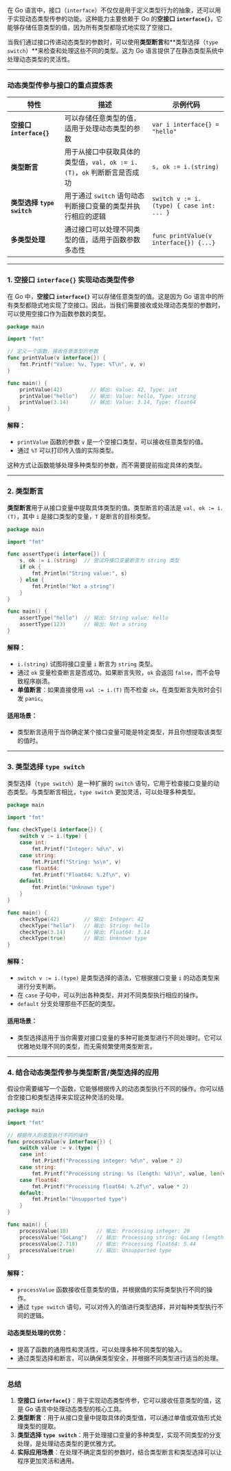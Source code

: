 在 Go 语言中，接口（`interface`）不仅仅是用于定义类型行为的抽象，还可以用于实现动态类型传参的功能。这种能力主要依赖于 Go 的**空接口 `interface{}`**，它能够存储任意类型的值，因为所有类型都隐式地实现了空接口。

当我们通过接口传递动态类型的参数时，可以使用**类型断言**和**类型选择（`type switch`）**来检查和处理这些不同的类型。这为 Go 语言提供了在静态类型系统中处理动态类型的灵活性。

---

### 动态类型传参与接口的重点提炼表

| 特性                       | 描述                                                         | 示例代码                                 |
| -------------------------- | ------------------------------------------------------------ | ---------------------------------------- |
| **空接口 `interface{}`**   | 可以存储任意类型的值，适用于处理动态类型的参数               | `var i interface{} = "hello"`            |
| **类型断言**               | 用于从接口中获取具体的类型值，`val, ok := i.(T)`，`ok` 判断断言是否成功 | `s, ok := i.(string)`                    |
| **类型选择 `type switch`** | 用于通过 `switch` 语句动态判断接口变量的类型并执行相应的逻辑 | `switch v := i.(type) { case int: ... }` |
| **多类型处理**             | 通过接口可以处理不同类型的值，适用于函数参数多态性           | `func printValue(v interface{}) {...}`   |

---

### 1. **空接口 `interface{}` 实现动态类型传参**

在 Go 中，**空接口 `interface{}`** 可以存储任意类型的值。这是因为 Go 语言中的所有类型都隐式地实现了空接口。因此，当我们需要接收或处理动态类型的参数时，可以使用空接口作为函数参数的类型。

```go
package main

import "fmt"

// 定义一个函数，接收任意类型的参数
func printValue(v interface{}) {
    fmt.Printf("Value: %v, Type: %T\n", v, v)
}

func main() {
    printValue(42)         // 输出: Value: 42, Type: int
    printValue("hello")    // 输出: Value: hello, Type: string
    printValue(3.14)       // 输出: Value: 3.14, Type: float64
}
```

#### **解释**：
- `printValue` 函数的参数 `v` 是一个空接口类型，可以接收任意类型的值。
- 通过 `%T` 可以打印传入值的实际类型。

这种方式让函数能够处理多种类型的参数，而不需要提前指定具体的类型。

---

### 2. **类型断言**

**类型断言**用于从接口变量中提取具体类型的值。类型断言的语法是 `val, ok := i.(T)`，其中 `i` 是接口类型的变量，`T` 是断言的目标类型。

```go
package main

import "fmt"

func assertType(i interface{}) {
    s, ok := i.(string)  // 尝试将接口变量断言为 string 类型
    if ok {
        fmt.Println("String value:", s)
    } else {
        fmt.Println("Not a string")
    }
}

func main() {
    assertType("hello")  // 输出: String value: hello
    assertType(123)      // 输出: Not a string
}
```

#### **解释**：
- `i.(string)` 试图将接口变量 `i` 断言为 `string` 类型。
- 通过 `ok` 变量检查断言是否成功。如果断言失败，`ok` 会返回 `false`，而不会导致程序崩溃。
- **单值断言**：如果直接使用 `val := i.(T)` 而不检查 `ok`，在类型断言失败时会引发 `panic`。

#### **适用场景**：
- 类型断言适用于当你确定某个接口变量可能是特定类型，并且你想提取该类型的值时。

---

### 3. **类型选择 `type switch`**

类型选择（`type switch`）是一种扩展的 `switch` 语句，它用于检查接口变量的动态类型。与类型断言相比，`type switch` 更加灵活，可以处理多种类型。

```go
package main

import "fmt"

func checkType(i interface{}) {
    switch v := i.(type) {
    case int:
        fmt.Printf("Integer: %d\n", v)
    case string:
        fmt.Printf("String: %s\n", v)
    case float64:
        fmt.Printf("Float64: %.2f\n", v)
    default:
        fmt.Println("Unknown type")
    }
}

func main() {
    checkType(42)        // 输出: Integer: 42
    checkType("hello")   // 输出: String: hello
    checkType(3.14)      // 输出: Float64: 3.14
    checkType(true)      // 输出: Unknown type
}
```

#### **解释**：
- `switch v := i.(type)` 是类型选择的语法，它根据接口变量 `i` 的动态类型来进行分支判断。
- 在 `case` 子句中，可以列出各种类型，并对不同类型执行相应的操作。
- `default` 分支处理那些不匹配的类型。

#### **适用场景**：
- 类型选择适用于当你需要对接口变量的多种可能类型进行不同处理时。它可以优雅地处理不同的类型，而无需频繁使用类型断言。

---

### 4. **结合动态类型传参与类型断言/类型选择的应用**

假设你需要编写一个函数，它能够根据传入的动态类型执行不同的操作。你可以结合空接口和类型选择来实现这种灵活的处理。

```go
package main

import "fmt"

// 根据传入的类型执行不同的操作
func processValue(v interface{}) {
    switch value := v.(type) {
    case int:
        fmt.Printf("Processing integer: %d\n", value * 2)
    case string:
        fmt.Printf("Processing string: %s (length: %d)\n", value, len(value))
    case float64:
        fmt.Printf("Processing float64: %.2f\n", value * 2)
    default:
        fmt.Println("Unsupported type")
    }
}

func main() {
    processValue(10)         // 输出: Processing integer: 20
    processValue("GoLang")   // 输出: Processing string: GoLang (length: 6)
    processValue(2.718)      // 输出: Processing float64: 5.44
    processValue(true)       // 输出: Unsupported type
}
```

#### **解释**：
- `processValue` 函数接收任意类型的值，并根据值的实际类型执行不同的操作。
- 通过 `type switch` 语句，可以对传入的值进行类型选择，并对每种类型执行不同的逻辑。

#### **动态类型处理的优势**：
- 提高了函数的通用性和灵活性，可以处理多种不同类型的输入。
- 通过类型选择和断言，可以确保类型安全，并根据不同类型进行适当的处理。

---

### 总结

1. **空接口 `interface{}`**：用于实现动态类型传参，它可以接收任意类型的值，这是 Go 语言中处理动态类型的核心工具。
2. **类型断言**：用于从接口变量中提取具体的类型值，可以通过单值或双值形式处理类型的提取。
3. **类型选择 `type switch`**：用于处理接口变量的多种类型，实现不同类型的分支处理，是处理动态类型的更优雅方式。
4. **实际应用场景**：在处理不确定类型的参数时，结合类型断言和类型选择可以让程序更加灵活和通用。


